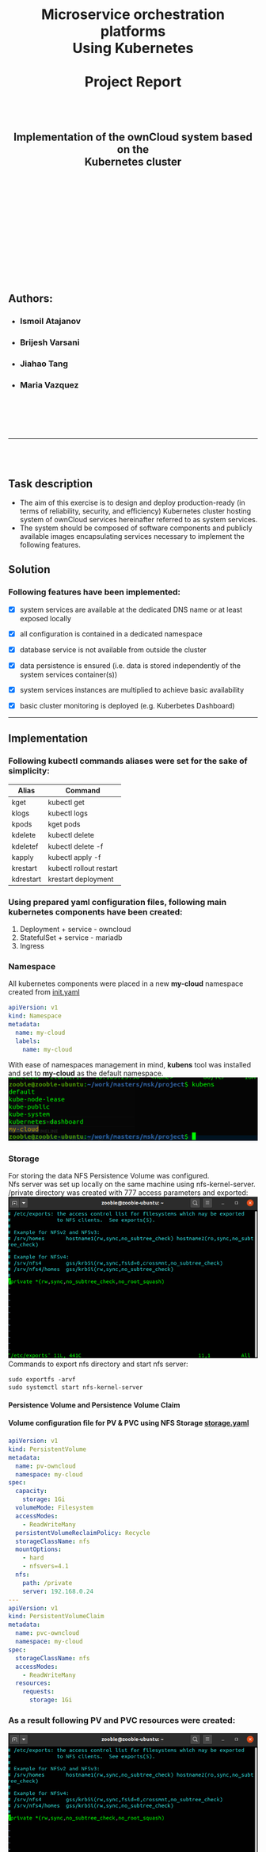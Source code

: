 <br/><br/><br/><br/><br/><br/><br/><br/><br/><br/>
<h1 align=center>Microservice orchestration platforms<br>
Using Kubernetes<br/><br/>Project Report</h1><br/><br/>
<h2 align=center>Implementation of the ownCloud system based on the<br/>Kubernetes cluster</h2>
<br/><br/><br/><br/><br/><br/><br/><br/><br/><br/><br/><br/>

## Authors:
  - ### Ismoil Atajanov</li>
  - ### Brijesh Varsani</li>
  - ### Jiahao Tang</li>
  - ### Maria Vazquez</li>

  <br/><br/><br/><br/>

---
<br/><br/>

## Task description
- The aim of this exercise is to design and deploy production-ready (in terms of reliability,
  security, and efficiency) Kubernetes cluster hosting system of ownCloud services hereinafter
  referred to as system services.
- The system should be composed of software components and publicly available images
  encapsulating services necessary to implement the following features.

## Solution
<h3>Following features have been implemented:</h3>

- [x] system services are available at the dedicated DNS name or at least exposed locally
- [x] all configuration is contained in a dedicated namespace
- [x] database service is not available from outside the cluster
- [x] data persistence is ensured (i.e. data is stored independently of the system services
  container(s))
- [x] system services instances are multiplied to achieve basic availability
- [x] basic cluster monitoring is deployed (e.g. Kuberbetes Dashboard)


---

## Implementation

### Following kubectl commands aliases were set for the sake of simplicity:
| Alias | Command |
| --------- | ---------|
| kget | kubectl get |
| klogs | kubectl logs |
| kpods | kget pods |
| kdelete | kubectl delete |
| kdeletef | kubectl delete -f |
| kapply | kubectl apply -f |
| krestart | kubectl rollout restart |
| kdrestart | krestart deployment |

### Using prepared yaml configuration files, following main kubernetes components have been created:
1. Deployment + service - owncloud
2. StatefulSet + service - mariadb
3. Ingress


### Namespace

All kubernetes components were placed in a new **my-cloud** namespace created from [init.yaml](https://github.com/Ismail11270/AEII_2020_MSK_-Ismoil_Atajanov-/blob/master/owncloud/init.yaml)
```yaml
apiVersion: v1
kind: Namespace
metadata:
  name: my-cloud
  labels:
    name: my-cloud
```
With ease of namespaces management in mind, **kubens** tool was installed and set to **my-cloud** as the default namespace.
<br/>
![kubens](https://raw.githubusercontent.com/Ismail11270/AEII_2020_MSK_-Ismoil_Atajanov-/master/screenshots/kubens.png)
<br/>


### Storage

For storing the data NFS Persistence Volume was configured. <br/>
Nfs server was set up locally on the same machine using nfs-kernel-server.
/private directory was created with 777 access parameters and exported:
<br/>
![etc/exports](https://raw.githubusercontent.com/Ismail11270/AEII_2020_MSK_-Ismoil_Atajanov-/master/screenshots/etc-exports.png)
<br/>
Commands to export nfs directory and start nfs server: <br/>
```shell
sudo exportfs -arvf
sudo systemctl start nfs-kernel-server
```
#### Persistence Volume and Persistence Volume Claim
#### Volume configuration file for PV & PVC using NFS Storage [storage.yaml](https://github.com/Ismail11270/AEII_2020_MSK_-Ismoil_Atajanov-/blob/master/owncloud/storage/storage.yaml)
```yaml
apiVersion: v1
kind: PersistentVolume
metadata:
  name: pv-owncloud
  namespace: my-cloud
spec:
  capacity:
    storage: 1Gi
  volumeMode: Filesystem
  accessModes:
    - ReadWriteMany
  persistentVolumeReclaimPolicy: Recycle
  storageClassName: nfs
  mountOptions:
    - hard
    - nfsvers=4.1
  nfs:
    path: /private
    server: 192.168.0.24
---
apiVersion: v1
kind: PersistentVolumeClaim
metadata:
  name: pvc-owncloud
  namespace: my-cloud
spec:
  storageClassName: nfs
  accessModes:
    - ReadWriteMany
  resources:
    requests:
      storage: 1Gi
```

### As a result following PV and PVC resources were created:
![pv/pvc](https://raw.githubusercontent.com/Ismail11270/AEII_2020_MSK_-Ismoil_Atajanov-/master/screenshots/etc-exports.png)
<br/>
##### Created volume was used further in implementation to mount volumes for the database and owncloud.

### Database configuration
MariaDB was chosen as the main database server, and it was implemented as a single replica stateful application defined in [mariadb.yaml]()
<br/>

- MariaDB username and password were defined in [**mariadb-secret.yaml**](https://github.com/Ismail11270/AEII_2020_MSK_-Ismoil_Atajanov-/blob/master/owncloud/storage/mariadb-secret.yaml)
- MariaDB environment variables were defined in [**config-map.yaml**](https://github.com/Ismail11270/AEII_2020_MSK_-Ismoil_Atajanov-/blob/master/owncloud/storage/config.yaml)
- MariaDB application configuration was defined in [**mariadb.yaml**](https://github.com/Ismail11270/AEII_2020_MSK_-Ismoil_Atajanov-/blob/master/owncloud/storage/mariadb.yaml)
>In order to configure the database correctly **all the configurations** must be applied *in the same order*

####Previously created persistent volume claim is used here to mount volume for mariadb database.
```yaml
        volumeMounts:
          - name: storage
            mountPath: /var/lib/mysql
            subPath: mysql
        volumes:
          - name: storage
            persistentVolumeClaim:
              claimName: pvc-owncloud
```

### Owncloud configuration
- In order to start only single configuration [owncloud.yaml](https://github.com/Ismail11270/AEII_2020_MSK_-Ismoil_Atajanov-/blob/master/owncloud/owncloud.yaml) is required.
  <br/>

Most important part of the configuration is the container image which was set to ***owncloud*** and volume mounts suggested by the official
documentation for the image. Volume mounts are again mounted on the PVC created earlier:
```yaml
        volumeMounts:
          - name: owncloud-storage
            mountPath: /var/www/html/data
            subPath: owncloud/data
        volumeMounts:
          - name: owncloud-storage
            mountPath: /var/www/html/apps
            subPath: owncloud/apps
        volumeMounts:
          - name: owncloud-storage
            mountPath: /var/www/html/config
            subPath: owncloud/config
        volumes:
          - name: owncloud-storage
            persistentVolumeClaim:
              claimName: pvc-owncloud
```

- Owncloud application can be easily re-scaled using `kubectl scale deployment owncloud --replicas=5`

![rescaling](https://raw.githubusercontent.com/Ismail11270/AEII_2020_MSK_-Ismoil_Atajanov-/master/screenshots/scaling_oc.png)
<br/>

#### The two created applications (deployment and statefulset) were created together with internal services to provide access to the pods
![resources](https://raw.githubusercontent.com/Ismail11270/AEII_2020_MSK_-Ismoil_Atajanov-/master/screenshots/resources.png)
<br/>

### Ingress
Next step of the implementation was to configure nginx ingress to provide external access to owncloud service.
The host for the owncloud service access was set to ***my-cloud.site***. After applying the ingress.yaml configuration owncloud application was exposed at the given host.

- Ingress rules
```yaml
  rules:
    - host: my-cloud.site
      http:
        paths:
          - path: "/"
            pathType: Prefix
            backend:
              service:
                name: owncloud
                port:
                  number: 80
```
### Kubernetes Dashboard
Kubernetes dashboard resources come together with minikube installation. To use them a number of minikube addons have to be enabled.
- Below is the list of all minikube addons enabled for this project:

![addons](https://raw.githubusercontent.com/Ismail11270/AEII_2020_MSK_-Ismoil_Atajanov-/master/screenshots/addons.png)
<br/>
#### Dashboard ingress
As dashboard service exists in a different namespace ( kubernetes-dasboard ), a new [dashboard-ingress.yaml](https://github.com/Ismail11270/AEII_2020_MSK_-Ismoil_Atajanov-/blob/master/owncloud/dashboard-ingress.yaml)
was created to configure an external host to access the dashboard service. The service was exposed at host ***dashboard.my-cloud.size***.

#### DNS Domain names
- After ingress configurations were applied both of them can be view using `kubectl get ingress` command

![ingress](https://raw.githubusercontent.com/Ismail11270/AEII_2020_MSK_-Ismoil_Atajanov-/master/screenshots/ingress.png)
<br/>

- However, in order for this to work the hosts have to be added to /etc/hosts to be resolved properly by DNS.

![etc/hosts](https://raw.githubusercontent.com/Ismail11270/AEII_2020_MSK_-Ismoil_Atajanov-/master/screenshots/etc-hosts.png)
<br/>

### Results:
- After all the steps completion ***owncloud*** service is available at [my-cloud.site]() and ***dashboard*** at [dashboard.my-cloud.site]()
  ![owncloud/loginpage](https://raw.githubusercontent.com/Ismail11270/AEII_2020_MSK_-Ismoil_Atajanov-/master/screenshots/owncloud-login.png)
  <br/>

> To start using owncloud one has to provide credentials and select preferred database and db credentials, which in the case are mariadb/mysql.

![owncloud/mainpage](https://raw.githubusercontent.com/Ismail11270/AEII_2020_MSK_-Ismoil_Atajanov-/master/screenshots/owncloud-main.png)
<br/>

> After log in, main page of owncloud appears, and the application is ready to use at this point.

![owncloud/dashboardpage](https://raw.githubusercontent.com/Ismail11270/AEII_2020_MSK_-Ismoil_Atajanov-/master/screenshots/dashboard-page.png)
<br/>

> Dashboard page is also present and functional at [dashboard.my-cloud.site]()


